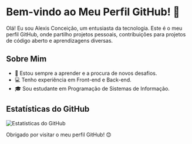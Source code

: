 # Bem-vindo ao Meu Perfil GitHub! 👋

Olá! Eu sou Alexis Conceição, um entusiasta da tecnologia. Este é o meu perfil GitHub, onde partilho projetos pessoais, contribuições para projetos de código aberto e aprendizagens diversas.

## Sobre Mim
- 🌱 Estou sempre a aprender e a procura de novos desafios.
- 💻 Tenho experiência em Front-end e Back-end.
- 🎓 Sou estudante em Programação de Sistemas de Informação.

## Estatísticas do GitHub

![Estatísticas do GitHub](https://github-readme-stats.vercel.app/api?username=seuusername&show_icons=true)

Obrigado por visitar o meu perfil GitHub! 😊
